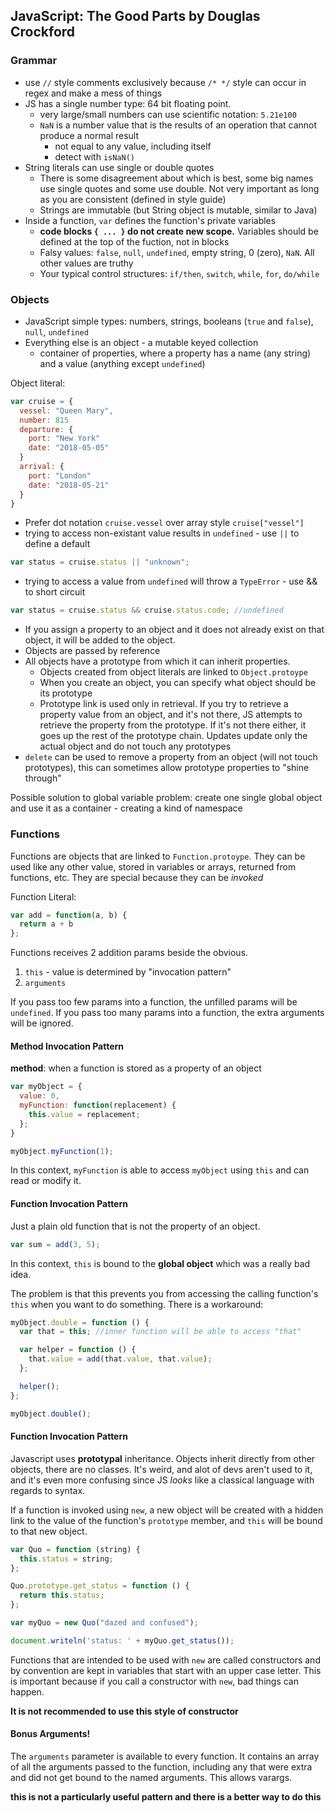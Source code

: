 ## JavaScript: The Good Parts by Douglas Crockford

### Grammar
- use `//` style comments exclusively because `/* */` style can occur in regex and make
a mess of things
- JS has a single number type: 64 bit floating point.
  - very large/small numbers can use scientific notation: `5.21e100`
  - `NaN` is a number value that is the results of an operation that cannot produce a normal result
    - not equal to any value, including itself
    - detect with `isNaN()`
- String literals can use single or double quotes
  - There is some disagreement about which is best, some big names use single quotes and some use double. Not very important as long as you are consistent (defined in style guide)
  - Strings are immutable (but String object is mutable, similar to Java)
- Inside a function, `var` defines the function's private variables
  - **code blocks `{ ... }` do not create new scope.** Variables should be defined at the top of the fuction, not in blocks
  - Falsy values: `false`, `null`, `undefined`, empty string, 0 (zero), `NaN`. All other values are truthy
  - Your typical control structures: `if/then`, `switch`, `while`, `for`, `do/while`

### Objects
- JavaScript simple types: numbers, strings, booleans (`true` and `false`), `null`, `undefined`
- Everything else is an object - a mutable keyed collection
  - container of properties, where a property has a name (any string) and a value (anything except `undefined`)

Object literal:
```JavaScript
var cruise = {
  vessel: "Queen Mary",
  number: 815
  departure: {
    port: "New York"
    date: "2018-05-05"
  }
  arrival: {
    port: "London"
    date: "2018-05-21"
  }
}
```
- Prefer dot notation `cruise.vessel` over array style `cruise["vessel"]`
- trying to access non-existant value results in `undefined` - use `||` to define a default
```JavaScript
var status = cruise.status || "unknown";
```
- trying to access a value from `undefined` will throw a `TypeError` - use && to short circuit
```JavaScript
var status = cruise.status && cruise.status.code; //undefined
```
- If you assign a property to an object and it does not already exist on that object, it will be added to the object.
- Objects are passed by reference
- All objects have a prototype from which it can inherit properties.
  - Objects created from object literals are linked to `Object.protoype`
  - When you create an object, you can specify what object should be its prototype
  - Prototype link is used only in retrieval. If you try to retrieve a property value from an object, and it's not there, JS attempts to retrieve the property from the prototype. If it's not there either, it goes up the rest of the prototype chain. Updates update only the actual object and do not touch any prototypes
- `delete` can be used to remove a property from an object (will not touch prototypes), this can sometimes allow prototype properties to "shine through"

Possible solution to global variable problem: create one single global object and use it as a container - creating a kind of namespace

### Functions
Functions are objects that are linked to `Function.protoype`. They can be used like any other value, stored in variables or arrays, returned from functions, etc. They are special because they can be *invoked*

Function Literal:
```JavaScript
var add = function(a, b) {
  return a + b
};
```

Functions receives 2 addition params beside the obvious.
1. `this` - value is determined by "invocation pattern"
2. `arguments`

If you pass too few params into a function, the unfilled params will be `undefined`. If you pass too many params into a function, the extra arguments will be ignored.

#### Method Invocation Pattern
**method**: when a function is stored as a property of an object

```JavaScript
var myObject = {
  value: 0,
  myFunction: function(replacement) {
    this.value = replacement;
  };
}

myObject.myFunction(1);
```
In this context, `myFunction` is able to access `myObject` using `this` and can read or modify it.

#### Function Invocation Pattern
Just a plain old function that is not the property of an object.

```JavaScript
var sum = add(3, 5);
```
In this context, `this` is bound to the **global object** which was a really bad idea.

The problem is that this prevents you from accessing the calling function's `this` when you want to do something. There is a workaround:

```JavaScript
myObject.double = function () {
  var that = this; //inner function will be able to access "that"

  var helper = function () {
    that.value = add(that.value, that.value);
  };

  helper();
};

myObject.double();
```

#### Function Invocation Pattern
Javascript uses **prototypal** inheritance. Objects inherit directly from other objects, there are no classes. It's weird, and alot of devs aren't used to it, and it's even more confusing since JS *looks* like a classical language with regards to syntax.

If a function is invoked using `new`, a new object will be created with a hidden link to the value of the function's `prototype` member, and `this` will be bound to that new object.

```JavaScript
var Quo = function (string) {
  this.status = string;
};

Quo.prototype.get_status = function () {
  return this.status;
};

var myQuo = new Quo("dazed and confused");

document.writeln('status: ' + myQuo.get_status());
```
Functions that are intended to be used with `new` are called constructors and by convention are kept in variables that start with an upper case letter. This is important because if you call a constructor with `new`, bad things can happen.

**It is not recommended to use this style of constructor**




#### Bonus Arguments!
The `arguments` parameter is available to every function. It contains an array of all the arguments passed to the function, including any that were extra and did not get bound to the named arguments. This allows varargs.

**this is not a particularly useful pattern and there is a better way to do this**
